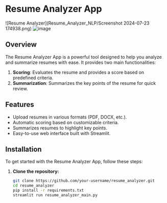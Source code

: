 # Resume Analyzer App

![Resume Analyzer](Resume_Analyzer_NLP/Screenshot 2024-07-23 174938.png)
![image](https://github.com/user-attachments/assets/9ba851fc-0ac3-49b7-befb-539cec7c4fa1)

## Overview

The Resume Analyzer App is a powerful tool designed to help you analyze and summarize resumes with ease. It provides two main functionalities:
1. **Scoring**: Evaluates the resume and provides a score based on predefined criteria.
2. **Summarization**: Summarizes the key points of the resume for quick review.

## Features

- Upload resumes in various formats (PDF, DOCX, etc.).
- Automatic scoring based on customizable criteria.
- Summarizes resumes to highlight key points.
- Easy-to-use web interface built with Streamlit.

## Installation

To get started with the Resume Analyzer App, follow these steps:

1. **Clone the repository:**
   ```sh
   git clone https://github.com/your-username/resume_analyzer.git
   cd resume_analyzer
   pip install -r requirements.txt
   streamlit run resume_analyzer_main.py
